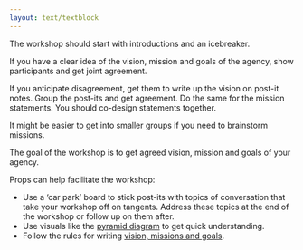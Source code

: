 ```yaml
---
layout: text/textblock
---
```

The workshop should start with introductions and an icebreaker.  

If you have a clear idea of the vision, mission and goals of the agency, show participants and get joint agreement. 

If you anticipate disagreement, get them to write up the vision on post-it notes. Group the post-its and get agreement. Do the same for the mission statements. You should co-design statements together. 

It might be easier to get into smaller groups if you need to brainstorm missions. 

The goal of the workshop is to get agreed vision, mission and goals of your agency. 

Props can help facilitate the workshop:  

- Use a ‘car park’ board to stick post-its with topics of conversation that take your workshop off on tangents. Address these topics at the end of the workshop or follow up on them after.
- Use visuals like the [pyramid diagram](/content-strategy/identify-business-needs/what-business-needs/) to get quick understanding. 
- Follow the rules for writing [vision, missions and goals](/content-strategy/identify-business-needs/what-business-needs/).
